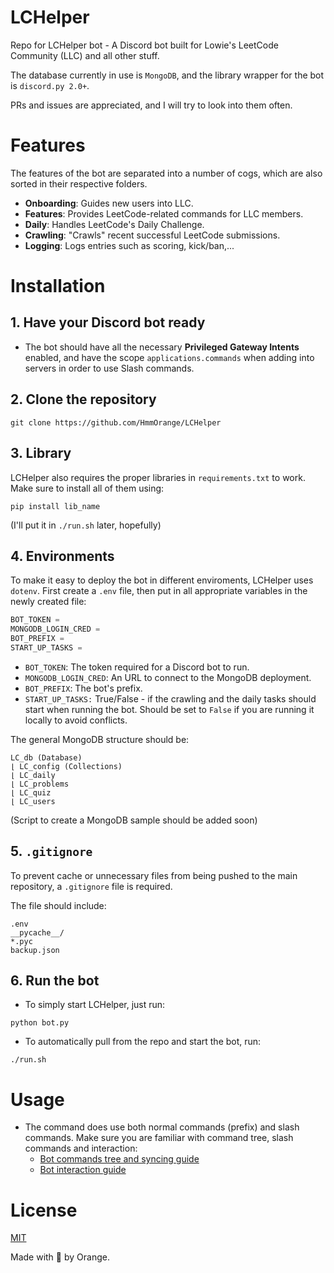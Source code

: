 # LCHelper
Repo for LCHelper bot - A Discord bot built for Lowie's LeetCode Community (LLC) and all other stuff.

The database currently in use is `MongoDB`, and the library wrapper for the bot is `discord.py 2.0+`.

PRs and issues are appreciated, and I will try to look into them often.

# Features
The features of the bot are separated into a number of cogs, which are also sorted in their respective folders. 

- **Onboarding**: Guides new users into LLC.
- **Features**: Provides LeetCode-related commands for LLC members.
- **Daily**: Handles LeetCode's Daily Challenge.
- **Crawling**: "Crawls" recent successful LeetCode submissions.
- **Logging**: Logs entries such as scoring, kick/ban,...

# Installation

## 1. Have your Discord bot ready
- The bot should have all the necessary **Privileged Gateway Intents** enabled, and have the scope `applications.commands` when adding into servers in order to use Slash commands.

## 2. Clone the repository
```console
git clone https://github.com/HmmOrange/LCHelper
```

## 3. Library
LCHelper also requires the proper libraries in `requirements.txt` to work. Make sure to install all of them using:
```console
pip install lib_name
```

(I'll put it in `./run.sh` later, hopefully)

## 4. Environments
To make it easy to deploy the bot in different enviroments, LCHelper uses `dotenv`. First create a `.env` file, then put in all appropriate variables in the newly created file:

```js
BOT_TOKEN = 
MONGODB_LOGIN_CRED = 
BOT_PREFIX = 
START_UP_TASKS = 
```

- `BOT_TOKEN`: The token required for a Discord bot to run.
- `MONGODB_LOGIN_CRED`: An URL to connect to the MongoDB deployment.
- `BOT_PREFIX`: The bot's prefix.
- `START_UP_TASKS:` True/False - if the crawling and the daily tasks should start when running the bot. Should be set to `False` if you are running it locally to avoid conflicts.

The general MongoDB structure should be:
```
LC_db (Database)
⌊ LC_config (Collections)
⌊ LC_daily
⌊ LC_problems
⌊ LC_quiz
⌊ LC_users
```
(Script to create a MongoDB sample should be added soon)

## 5. `.gitignore`
To prevent cache or unnecessary files from being pushed to the main repository, a `.gitignore` file is required.

The file should include:
```
.env
__pycache__/
*.pyc
backup.json
```

## 6. Run the bot
- To simply start LCHelper, just run:
```console
python bot.py
```

- To automatically pull from the repo and start the bot, run:
```
./run.sh
```

# Usage
- The command does use both normal commands (prefix) and slash commands. Make sure you are familiar with command tree, slash commands and interaction:
    - [Bot commands tree and syncing guide](https://gist.github.com/AbstractUmbra/a9c188797ae194e592efe05fa129c57f)
    - [Bot interaction guide](https://gist.github.com/AbstractUmbra/a9c188797ae194e592efe05fa129c57f)


# License
[MIT](https://choosealicense.com/licenses/mit/)

Made with 🧡 by Orange.